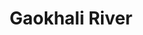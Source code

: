 ---
title: "Gaokhali River"
title_bn: "গয়াখালি নদী"
description: "It originates from Botiagata upazila of Khulna district that ends by meeting wit low-land of gaukali."
---